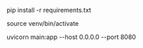 pip install -r requirements.txt

source venv/bin/activate

uvicorn main:app --host 0.0.0.0 --port 8080

